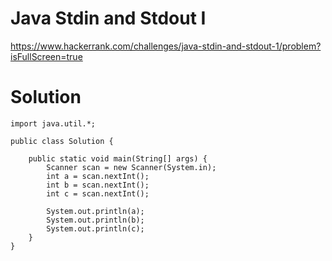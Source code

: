 #  Java Stdin and Stdout I

https://www.hackerrank.com/challenges/java-stdin-and-stdout-1/problem?isFullScreen=true

# Solution

```
import java.util.*;

public class Solution {

    public static void main(String[] args) {
        Scanner scan = new Scanner(System.in);
        int a = scan.nextInt();
        int b = scan.nextInt();
        int c = scan.nextInt();

        System.out.println(a);
        System.out.println(b);
        System.out.println(c);
    }
}
```